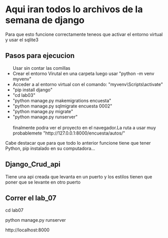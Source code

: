 <h1> Aqui iran todos lo archivos de la semana de django</h1>
<p>Para que esto funcione correctamente teneos que activar el entorno virtual y usar el sqlite3</p>
<h2>Pasos para ejecucion</h2>
<ul>
  Usar sin contar las comillas
  <li>Crear el entorno Virutal en una carpeta luego usar "python -m venv myvenv"</li>
  <li>Acceder a al entorno virtual con el comando: "myvenv\Scripts\activate"</li>
  <li>"pip install django"</li>
  <li>"cd lab03"</li>
  <li>"python manage.py makemigrations encuesta"</li>
  <li>"python manage.py sqlmigrate encuesta 0002"</li>
  <li>"python manage.py migrate"</li>
  <li>"python manage.py runserver"</li><br>
  finalmente podra ver el proyecto en el navegador.La ruta a usar muy probablemete "http://127.0.0.1:8000/encuesta/autos/"
</ul>
<warnig> Cabe destacar que para que todo lo anterior funcione tiene que tener Python, pip instalado en su computadora...</warnig>

<h2>Django_Crud_api</h2>
<p>Tiene una api creada que levanta en un puerto y los estilos tienen que poner que se levante en otro puerto</p>


<h2>Correr el lab_07</h2>
<p>cd lab07</p>
<p>python manage.py  runserver</p>
<p>http://localhost:8000</p>

